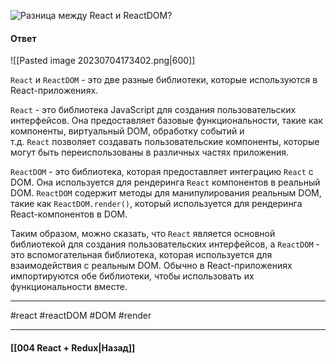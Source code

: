 ![Разница между `React` и `ReactDOM`?](https://youtu.be/81yRgVQ1ciM?t=305)

#### Ответ

![[Pasted image 20230704173402.png|600]]

`React` и `ReactDOM` - это две разные библиотеки, которые используются в React-приложениях.

`React` - это библиотека JavaScript для создания пользовательских интерфейсов. Она предоставляет базовые функциональности, такие как компоненты, виртуальный DOM, обработку событий и т.д. `React` позволяет создавать пользовательские компоненты, которые могут быть переиспользованы в различных частях приложения.

`ReactDOM` - это библиотека, которая предоставляет интеграцию `React` с DOM. Она используется для рендеринга `React` компонентов в реальный DOM. `ReactDOM` содержит методы для манипулирования реальным DOM, такие как `ReactDOM.render()`, который используется для рендеринга React-компонентов в DOM.

Таким образом, можно сказать, что `React` является основной библиотекой для создания пользовательских интерфейсов, а `ReactDOM` - это вспомогательная библиотека, которая используется для взаимодействия с реальным DOM. Обычно в React-приложениях импортируются обе библиотеки, чтобы использовать их функциональности вместе.

____
#react #reactDOM #DOM #render

____

#### [[004 React + Redux|Назад]]